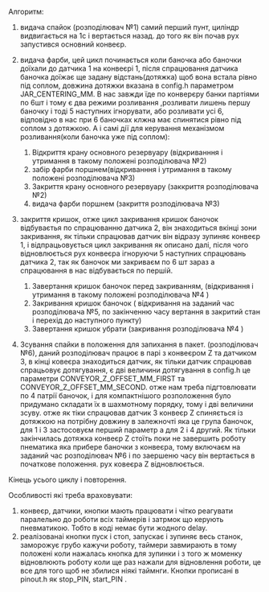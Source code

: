 Алгоритм:
1. видача спайок (розподілювач №1) самий перший пунт, циліндр видвигається на 1с і вертається назад. до того як він почав рух запустився основний конвеєр.

2. видача фарби, цей цикл починається коли баночка або баночки доїхали до датчика 1 на конвеєрі 1, після спрацювання датчика баночка доїжає ще задану відстань(дотяжка) щоб вона встала рівно під соплом, довжина дотяжки вказана в config.h параметром JAR_CENTERING_MM. В нас завжди їде по конверєру банки партіями по 6шт і тому є два режими розливання ,розливати лишень першу баночку і тоді 5 наступних ігнорувати, або розливати усі 6, відповідно в нас при 6 баночках клжна має спинятися рівно під соплом з дотяжкою. А і самі дії для керування механізмом розливання(коли баночка уже під соплом):
 	1. Відкриття крану основного резервуару (відкриванння і утримання в такому положені розподілювача №2)
	2. забір фарби поршнем(відкриванння і утримання в такому положені розподілювача №3)
 	3. Закриття крану основного резервуару (заккриття розподілювача №2)
 	4. видача фарби поршнем  (закриття розподілювача №3)
3. закриття кришок, отже цикл закривання кришок баночок відбуваєтья по спрацюванню датчика 2, він знаходиться вкінці зони закривання, як тільки спрацював датчик він відразу зупиняє конвеєр 1, і відпрацьовується цикл закривання як описано далі, після чого відновлюється рух конвеєра ігноруючи 5 наступних спрацювань датчика 2, так як баночок ми закриваєм по 6 шт зараз а спрацювання в нас відбувається по першій.
	1. Завертання кришок баночок перед закриванням, (відкривання і утримання в такому положені розподілювача №4 )
	2. Закривання кришок баночок ( відкривання на заданий час розподілювача №5, по закінченню часу вертання в закритий стан і перехід до наступного пункту)
    1. Завертання кришок убрати (закривання розподілювача №4 )
4. Зсування спайки в положення для запихання в пакет. (розподілювач №6), даний розподілювач працює в парі з конвеєром Z та датчиком 3, в кінці ковеєра знаходиться датчик, як тільки датчик спрацював спрацьовує дотягування, є дві величини дотягування в config.h це параметри CONVEYOR_Z_OFFSET_MM_FIRST та CONVEYOR_Z_OFFSET_MM_SECOND. отже нам треба підгтовлювати по 4 патрії баночок, і для компактнішого розположення було придумано складати їх в шахмотному порядку, тому і дві величини зсуву. отже як тіки спрацював датчик 3 конвеєр Z спиняється із дотяжкою на потрібну довжину в залежночті яка це група баночок, для 1 і 3 застосовуєм перший параметр а для 2 і 4 другий. Як тільки закінчилась дотяжка конвеєр Z стоїть поки не завершить роботу пнематика яка прибере баночки з конвеєра, тому включаєм на заданий час розподілювач №6 і по заершеню часу він вертається в початкове положення. рух ковеєра Z відновлюється.

Кінець усього циклу і повторення. 


Особливості які треба враховувати:
1. конвеєр, датчики, кнопки мають працювати і чітко реагувати паралельно до роботи всіх таймерів і затрмок що керують пневматикою. Тобто в коді немає бути жодного delay.
2. реалізованаі кнопки пуск і стоп, запускає і зупиняє весь станок, заморожує грубо кажучи роботу, таймери завмирають в тому положені коли нажалась кнопка для  зупинки і з того ж моменку відновлюють роботу коли ще раз нажали для відновлення роботи, це все для того щоб не збилися ніякі таймнги. Кнопки прописані в pinout.h як stop_PIN, start_PIN .
